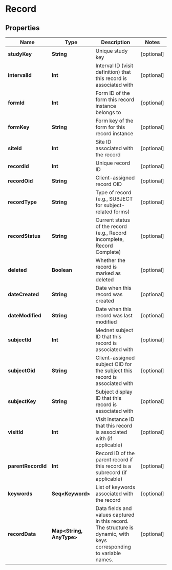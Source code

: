 

# Record


## Properties

Name | Type | Description | Notes
------------ | ------------- | ------------- | -------------
**studyKey** | **String** | Unique study key |  [optional]
**intervalId** | **Int** | Interval ID (visit definition) that this record is associated with |  [optional]
**formId** | **Int** | Form ID of the form this record instance belongs to |  [optional]
**formKey** | **String** | Form key of the form for this record instance |  [optional]
**siteId** | **Int** | Site ID associated with the record |  [optional]
**recordId** | **Int** | Unique record ID |  [optional]
**recordOid** | **String** | Client-assigned record OID |  [optional]
**recordType** | **String** | Type of record (e.g., SUBJECT for subject-related forms) |  [optional]
**recordStatus** | **String** | Current status of the record (e.g., Record Incomplete, Record Complete) |  [optional]
**deleted** | **Boolean** | Whether the record is marked as deleted |  [optional]
**dateCreated** | **String** | Date when this record was created |  [optional]
**dateModified** | **String** | Date when this record was last modified |  [optional]
**subjectId** | **Int** | Mednet subject ID that this record is associated with |  [optional]
**subjectOid** | **String** | Client-assigned subject OID for the subject this record is associated with |  [optional]
**subjectKey** | **String** | Subject display ID that this record is associated with |  [optional]
**visitId** | **Int** | Visit instance ID that this record is associated with (if applicable) |  [optional]
**parentRecordId** | **Int** | Record ID of the parent record if this record is a subrecord (if applicable) |  [optional]
**keywords** | [**Seq&lt;Keyword&gt;**](Keyword.md) | List of keywords associated with the record |  [optional]
**recordData** | **Map&lt;String, AnyType&gt;** | Data fields and values captured in this record. The structure is dynamic, with keys corresponding to variable names. |  [optional]



